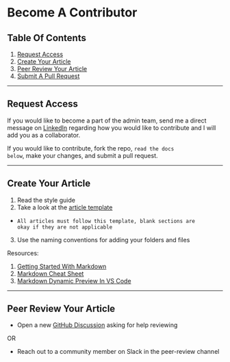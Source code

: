 # Become A Contributor

## Table Of Contents

1. [Request Access](#request-access)
2. [Create Your Article](#create-your-article)
3. [Peer Review Your Article](#peer-review-your-article)
4. [Submit A Pull Request](#submit-a-pull-request)

---

## Request Access

If you would like to become a part of the admin team, send me a direct message on [LinkedIn](https://www.linkedin.com/in/bennettgould12345/) regarding how you would like to contribute and I will add you as a collaborator.

If you would like to contribute, fork the repo, <code>read the docs below</code>, make your changes, and submit a pull request.

---

## Create Your Article

1. Read the style guide
2. Take a look at the [article template](article-template.md)

- <code>All articles must follow this template, blank sections are okay if they are not applicable</code>

3. Use the naming conventions for adding your folders and files

Resources:

1. [Getting Started With Markdown](https://www.markdownguide.org/getting-started/)
2. [Markdown Cheat Sheet](https://www.markdownguide.org/cheat-sheet/)
3. [Markdown Dynamic Preview In VS Code](https://code.visualstudio.com/docs/languages/markdown)

---

## Peer Review Your Article

- Open a new [GitHub Discussion](https://github.com/bpgould/learn-webdev-deployment/discussions) asking for help reviewing

OR

- Reach out to a community member on Slack in the peer-review channel
